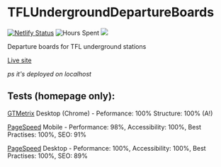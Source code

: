 ﻿# TFLUndergroundDepartureBoards
[![Netlify Status](https://api.netlify.com/api/v1/badges/50cec1ab-9594-4ab3-a4ef-97812f5371bc/deploy-status)](https://app.netlify.com/sites/tflundergrounddepartures/deploys) ![Hours Spent](https://img.shields.io/badge/Hours%20spent%20coding-3-brightgreen) [![](https://shields.tosdr.org/en_7734.svg)](https://tosdr.org/en/service/7734)

Departure boards for TFL underground stations

[Live site]()

*ps it's deployed on localhost*

## Tests (homepage only):
[GTMetrix](https://gtmetrix.com/) Desktop (Chrome) - Peformance: 100% Structure: 100% (A!)

[PageSpeed](https://pagespeed.web.dev) Mobile - Performance: 98%, Accessibility: 100%, Best Practises: 100%, SEO: 91%

[PageSpeed](https://pagespeed.web.dev) Desktop - Peformance: 100%, Accessibility: 100%, Best Practises: 100%, SEO: 89%

